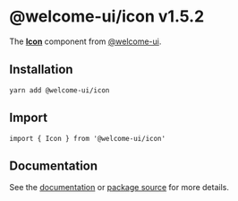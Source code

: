 # @welcome-ui/icon v1.5.2
  
The **[Icon](http://welcome-ui.com/components/icon)** component from [@welcome-ui](http://welcome-ui.com).

## Installation

    yarn add @welcome-ui/icon

## Import

    import { Icon } from '@welcome-ui/icon'

## Documentation

See the [documentation](http://welcome-ui.com/components/icon) or [package source](https://github.com/WTTJ/welcome-ui/tree/v1.5.2/packages/Icon) for more details.
